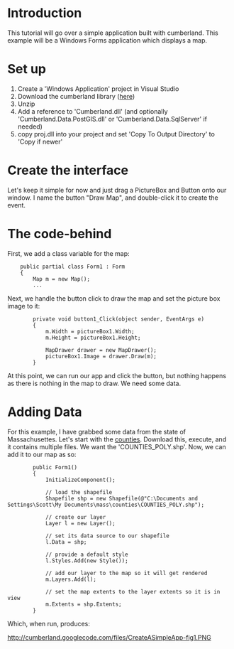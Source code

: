 

# Introduction #

This tutorial will go over a simple application built with cumberland.  This example will be a Windows Forms application which displays a map.

# Set up #

  1. Create a 'Windows Application' project in Visual Studio
  1. Download the cumberland library ([here](http://code.google.com/p/cumberland/downloads/list))
  1. Unzip
  1. Add a reference to 'Cumberland.dll' (and optionally 'Cumberland.Data.PostGIS.dll' or 'Cumberland.Data.SqlServer' if needed)
  1. copy proj.dll into your project and set 'Copy To Output Directory' to 'Copy if newer'

# Create the interface #

Let's keep it simple for now and just drag a PictureBox and Button onto our window.  I name the button "Draw Map", and double-click it to create the event.

# The code-behind #

First, we add a class variable for the map:

```
    public partial class Form1 : Form
    {
        Map m = new Map();
        ...
```

Next, we handle the button click to draw the map and set the picture box image to it:

```
        private void button1_Click(object sender, EventArgs e)
        {
            m.Width = pictureBox1.Width;
            m.Height = pictureBox1.Height;

            MapDrawer drawer = new MapDrawer();
            pictureBox1.Image = drawer.Draw(m);
        }
```

At this point, we can run our app and click the button, but nothing happens as there is nothing in the map to draw.  We need some data.

# Adding Data #

For this example, I have grabbed some data from the state of Massachusettes.  Let's start with the [counties](http://www.mass.gov/mgis/counties.htm).  Download this, execute, and it contains multiple files.  We want the 'COUNTIES\_POLY.shp'.  Now, we can add it to our map as so:

```
        public Form1()
        {
            InitializeComponent();

            // load the shapefile
            Shapefile shp = new Shapefile(@"C:\Documents and Settings\Scott\My Documents\mass\counties\COUNTIES_POLY.shp");

            // create our layer
            Layer l = new Layer();

            // set its data source to our shapefile
            l.Data = shp;

            // provide a default style
            l.Styles.Add(new Style());

            // add our layer to the map so it will get rendered            
            m.Layers.Add(l);

            // set the map extents to the layer extents so it is in view
            m.Extents = shp.Extents;
        }
```

Which, when run, produces:

http://cumberland.googlecode.com/files/CreateASimpleApp-fig1.PNG